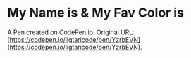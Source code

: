 # My Name is & My Fav Color is

A Pen created on CodePen.io. Original URL: [https://codepen.io/ligtaricode/pen/YzrbEVN](https://codepen.io/ligtaricode/pen/YzrbEVN).


